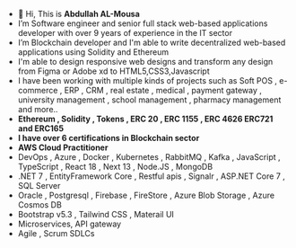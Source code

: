 - 👋 Hi, This is **Abdullah AL-Mousa**
- I’m Software engineer and senior full stack web-based applications developer with over 9 years of experience in the IT sector
- I’m Blockchain developer and I'm able to write decentralized web-based applications using Solidity and Ethereum
- I'm able to design responsive web designs and transform any design from Figma or Adobe xd to HTML5,CSS3,Javascript
- I have been working with multiple kinds of projects such as  Soft POS , e-commerce , ERP , CRM , real estate , medical , payment gateway , university management , 
  school management , pharmacy management and more..
-  **Ethereum , Solidity , Tokens , ERC 20 , ERC 1155 , ERC 4626 ERC721 and ERC165**
-  **I have over 6 certifications in Blockchain sector**
-  **AWS Cloud Practitioner**
-  DevOps , Azure , Docker , Kubernetes , RabbitMQ , Kafka , JavaScript , TypeScript , React 18 , Next 13 , Node.JS , MongoDB
- .NET 7 , EntityFramework Core , Restful apis , Signalr , ASP.NET Core 7 , SQL Server
- Oracle , Postgresql , Firebase , FireStore , Azure Blob Storage ,  Azure Cosmos DB
- Bootstrap v5.3 , Tailwind CSS , Materail UI
- Microservices, API gateway
- Agile , Scrum SDLCs

  

 
